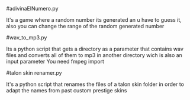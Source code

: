 #adivinaElNumero.py

It's a game where a random number its generated an u have to guess it, also you can change the range of the random generated number

#wav_to_mp3.py

Its a python script that gets a directory as a parameter that contains wav files and converts all of them to mp3 in another directory wich is also an input parameter
You need fmpeg import

#talon skin renamer.py

It's a python script that renames the files of a talon skin folder in order to adapt the names from past custom prestige skins
